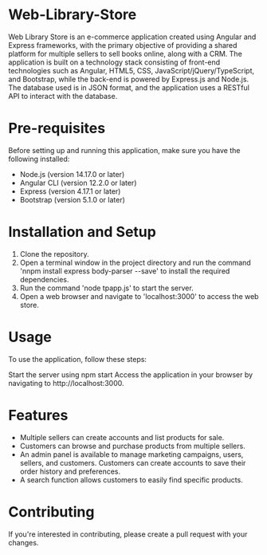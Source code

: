 # Web-Library-Store

Web Library Store is an e-commerce application created using Angular and Express frameworks, with the primary objective of providing a shared platform for multiple sellers to sell books online, along with a CRM. The application is built on a technology stack consisting of front-end technologies such as Angular, HTML5, CSS, JavaScript/jQuery/TypeScript, and Bootstrap, while the back-end is powered by Express.js and Node.js. The database used is in JSON format, and the application uses a RESTful API to interact with the database.


# Pre-requisites 

Before setting up and running this application, make sure you have the following installed:

* Node.js (version 14.17.0 or later)
* Angular CLI (version 12.2.0 or later)
* Express (version 4.17.1 or later)
* Bootstrap (version 5.1.0 or later)


# Installation and Setup

1. Clone the repository.
2. Open a terminal window in the project directory and run the command 'nnpm install express body-parser --save' to install the required dependencies.
3. Run the command 'node tpapp.js' to start the server.
4. Open a web browser and navigate to 'localhost:3000' to access the web store.


# Usage

To use the application, follow these steps:

Start the server using npm start
Access the application in your browser by navigating to http://localhost:3000.

# Features

* Multiple sellers can create accounts and list products for sale.
* Customers can browse and purchase products from multiple sellers.
* An admin panel is available to manage marketing campaigns, users, sellers, and customers.
Customers can create accounts to save their order history and preferences.
* A search function allows customers to easily find specific products.

 
# Contributing

If you're interested in contributing, please create a pull request with your changes.

